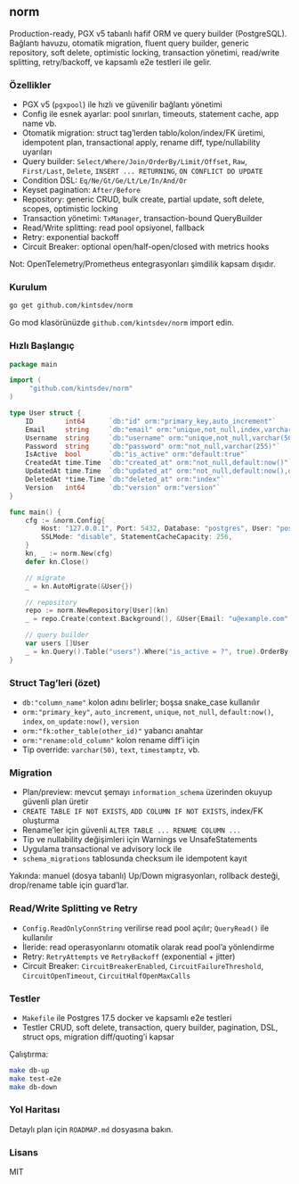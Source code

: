 ## norm

Production-ready, PGX v5 tabanlı hafif ORM ve query builder (PostgreSQL). Bağlantı havuzu, otomatik migration, fluent query builder, generic repository, soft delete, optimistic locking, transaction yönetimi, read/write splitting, retry/backoff, ve kapsamlı e2e testleri ile gelir.

### Özellikler
- PGX v5 (`pgxpool`) ile hızlı ve güvenilir bağlantı yönetimi
- Config ile esnek ayarlar: pool sınırları, timeouts, statement cache, app name vb.
- Otomatik migration: struct tag’lerden tablo/kolon/index/FK üretimi, idempotent plan, transactional apply, rename diff, type/nullability uyarıları
- Query builder: `Select/Where/Join/OrderBy/Limit/Offset`, `Raw`, `First/Last`, `Delete`, `INSERT ... RETURNING`, `ON CONFLICT DO UPDATE`
- Condition DSL: `Eq/Ne/Gt/Ge/Lt/Le/In/And/Or`
- Keyset pagination: `After/Before`
- Repository: generic CRUD, bulk create, partial update, soft delete, scopes, optimistic locking
- Transaction yönetimi: `TxManager`, transaction-bound QueryBuilder
- Read/Write splitting: read pool opsiyonel, fallback
- Retry: exponential backoff
 - Circuit Breaker: optional open/half-open/closed with metrics hooks

Not: OpenTelemetry/Prometheus entegrasyonları şimdilik kapsam dışıdır.

### Kurulum

```bash
go get github.com/kintsdev/norm
```

Go mod klasörünüzde `github.com/kintsdev/norm` import edin.

### Hızlı Başlangıç

```go
package main

import (
     "github.com/kintsdev/norm"
)

type User struct {
    ID        int64      `db:"id" orm:"primary_key,auto_increment"`
    Email     string     `db:"email" orm:"unique,not_null,index,varchar(255)"`
    Username  string     `db:"username" orm:"unique,not_null,varchar(50)"`
    Password  string     `db:"password" orm:"not_null,varchar(255)"`
    IsActive  bool       `db:"is_active" orm:"default:true"`
    CreatedAt time.Time  `db:"created_at" orm:"not_null,default:now()"`
    UpdatedAt time.Time  `db:"updated_at" orm:"not_null,default:now(),on_update:now()"`
    DeletedAt *time.Time `db:"deleted_at" orm:"index"`
    Version   int64      `db:"version" orm:"version"`
}

func main() {
    cfg := &norm.Config{
        Host: "127.0.0.1", Port: 5432, Database: "postgres", User: "postgres", Password: "postgres",
        SSLMode: "disable", StatementCacheCapacity: 256,
    }
    kn, _ := norm.New(cfg)
    defer kn.Close()

    // migrate
    _ = kn.AutoMigrate(&User{})

    // repository
    repo := norm.NewRepository[User](kn)
    _ = repo.Create(context.Background(), &User{Email: "u@example.com", Username: "u", Password: "x"})

    // query builder
    var users []User
    _ = kn.Query().Table("users").Where("is_active = ?", true).OrderBy("id ASC").Limit(10).Find(context.Background(), &users)
}
```

### Struct Tag’leri (özet)
- `db:"column_name"` kolon adını belirler; boşsa snake_case kullanılır
- `orm:"primary_key"`, `auto_increment`, `unique`, `not_null`, `default:now()`, `index`, `on_update:now()`, `version`
- `orm:"fk:other_table(other_id)"` yabancı anahtar
- `orm:"rename:old_column"` kolon rename diff’i için
- Tip override: `varchar(50)`, `text`, `timestamptz`, vb.

### Migration
- Plan/preview: mevcut şemayı `information_schema` üzerinden okuyup güvenli plan üretir
- `CREATE TABLE IF NOT EXISTS`, `ADD COLUMN IF NOT EXISTS`, index/FK oluşturma
- Rename’ler için güvenli `ALTER TABLE ... RENAME COLUMN ...`
- Tip ve nullability değişimleri için Warnings ve UnsafeStatements
- Uygulama transactional ve advisory lock ile
- `schema_migrations` tablosunda checksum ile idempotent kayıt

Yakında: manuel (dosya tabanlı) Up/Down migrasyonları, rollback desteği, drop/rename table için guard’lar.

### Read/Write Splitting ve Retry
- `Config.ReadOnlyConnString` verilirse read pool açılır; `QueryRead()` ile kullanılır
- İleride: read operasyonlarını otomatik olarak read pool’a yönlendirme
- Retry: `RetryAttempts` ve `RetryBackoff` (exponential + jitter)
- Circuit Breaker: `CircuitBreakerEnabled`, `CircuitFailureThreshold`, `CircuitOpenTimeout`, `CircuitHalfOpenMaxCalls`

### Testler
- `Makefile` ile Postgres 17.5 docker ve kapsamlı e2e testleri
- Testler CRUD, soft delete, transaction, query builder, pagination, DSL, struct ops, migration diff/quoting’i kapsar

Çalıştırma:

```bash
make db-up
make test-e2e
make db-down
```

### Yol Haritası
Detaylı plan için `ROADMAP.md` dosyasına bakın.

### Lisans
MIT


